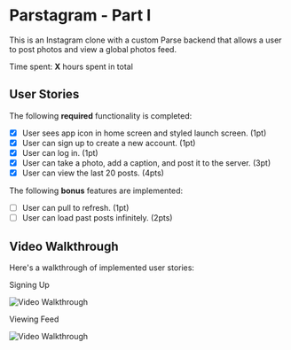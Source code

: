 # Parstagram - Part I

This is an Instagram clone with a custom Parse backend that allows a user to post photos and view a global photos feed.

Time spent: **X** hours spent in total

## User Stories

The following **required** functionality is completed:

- [x] User sees app icon in home screen and styled launch screen. (1pt)
- [x] User can sign up to create a new account. (1pt)
- [x] User can log in. (1pt)
- [x] User can take a photo, add a caption, and post it to the server. (3pt)
- [x] User can view the last 20 posts. (4pts)

The following **bonus** features are implemented:

- [ ] User can pull to refresh. (1pt)
- [ ] User can load past posts infinitely. (2pts)

## Video Walkthrough

Here's a walkthrough of implemented user stories:


Signing Up

<img src='http://g.recordit.co/1MSjrfwkhT.gif' title='Video Walkthrough' width='' alt='Video Walkthrough' />

Viewing Feed

<img src='http://g.recordit.co/cF6yPYJcua.gif' title='Video Walkthrough' width='' alt='Video Walkthrough' />
